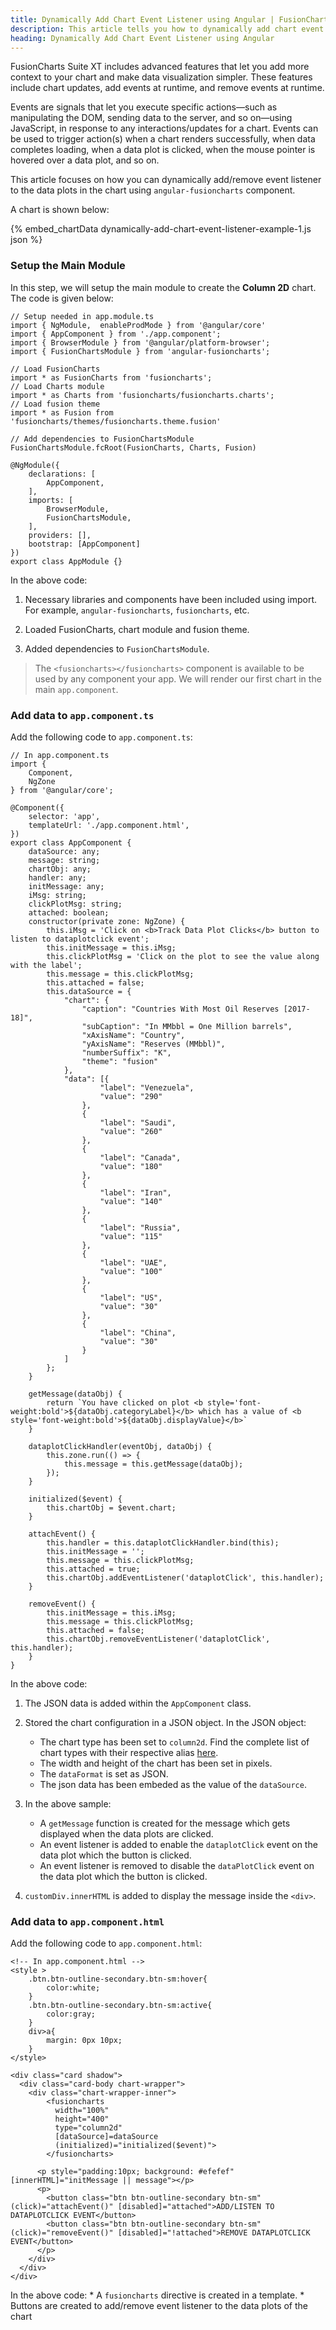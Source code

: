 ```yaml
---
title: Dynamically Add Chart Event Listener using Angular | FusionCharts
description: This article tells you how to dynamically add chart event listener to your chart using angular.
heading: Dynamically Add Chart Event Listener using Angular
---
```


FusionCharts Suite XT includes advanced features that let you add more context to your chart and make data visualization simpler. These features include chart updates, add events at runtime, and remove events at runtime.

Events are signals that let you execute specific actions—such as manipulating the DOM, sending data to the server, and so on—using JavaScript, in response to any interactions/updates for a chart. Events can be used to trigger action(s) when a chart renders successfully, when data completes loading, when a data plot is clicked, when the mouse pointer is hovered over a data plot, and so on.

This article focuses on how you can dynamically add/remove event listener to the data plots in the chart using `angular-fusioncharts` component.

A chart is shown below:

{% embed_chartData dynamically-add-chart-event-listener-example-1.js json %}

### Setup the Main Module

In this step, we will setup the main module to create the **Column 2D** chart. The code is given below:

```
// Setup needed in app.module.ts
import { NgModule,  enableProdMode } from '@angular/core'
import { AppComponent } from './app.component';
import { BrowserModule } from '@angular/platform-browser';
import { FusionChartsModule } from 'angular-fusioncharts';

// Load FusionCharts
import * as FusionCharts from 'fusioncharts';
// Load Charts module
import * as Charts from 'fusioncharts/fusioncharts.charts';
// Load fusion theme
import * as Fusion from 'fusioncharts/themes/fusioncharts.theme.fusion'

// Add dependencies to FusionChartsModule
FusionChartsModule.fcRoot(FusionCharts, Charts, Fusion)

@NgModule({
    declarations: [
        AppComponent,
    ],
    imports: [
        BrowserModule,
        FusionChartsModule,
    ],
    providers: [],
    bootstrap: [AppComponent]
})
export class AppModule {}
```

In the above code:

1. Necessary libraries and components have been included using import. For example, `angular-fusioncharts`, `fusioncharts`, etc.

2. Loaded FusionCharts, chart module and fusion theme.

3. Added dependencies to `FusionChartsModule`.

> The `<fusioncharts></fusioncharts>` component is available to be used by any component your app. We will render our first chart in the main `app.component`.

### Add data to `app.component.ts`

Add the following code to `app.component.ts`:

```
// In app.component.ts
import {
    Component,
    NgZone
} from '@angular/core';

@Component({
    selector: 'app',
    templateUrl: './app.component.html',
})
export class AppComponent {
    dataSource: any;
    message: string;
    chartObj: any;
    handler: any;
    initMessage: any;
    iMsg: string;
    clickPlotMsg: string;
    attached: boolean;
    constructor(private zone: NgZone) {
        this.iMsg = 'Click on <b>Track Data Plot Clicks</b> button to listen to dataplotclick event';
        this.initMessage = this.iMsg;
        this.clickPlotMsg = 'Click on the plot to see the value along with the label';
        this.message = this.clickPlotMsg;
        this.attached = false;
        this.dataSource = {
            "chart": {
                "caption": "Countries With Most Oil Reserves [2017-18]",
                "subCaption": "In MMbbl = One Million barrels",
                "xAxisName": "Country",
                "yAxisName": "Reserves (MMbbl)",
                "numberSuffix": "K",
                "theme": "fusion"
            },
            "data": [{
                    "label": "Venezuela",
                    "value": "290"
                },
                {
                    "label": "Saudi",
                    "value": "260"
                },
                {
                    "label": "Canada",
                    "value": "180"
                },
                {
                    "label": "Iran",
                    "value": "140"
                },
                {
                    "label": "Russia",
                    "value": "115"
                },
                {
                    "label": "UAE",
                    "value": "100"
                },
                {
                    "label": "US",
                    "value": "30"
                },
                {
                    "label": "China",
                    "value": "30"
                }
            ]
        };
    }

    getMessage(dataObj) {
        return `You have clicked on plot <b style='font-weight:bold'>${dataObj.categoryLabel}</b> which has a value of <b style='font-weight:bold'>${dataObj.displayValue}</b>`
    }

    dataplotClickHandler(eventObj, dataObj) {
        this.zone.run(() => {
            this.message = this.getMessage(dataObj);
        });
    }

    initialized($event) {
        this.chartObj = $event.chart;
    }

    attachEvent() {
        this.handler = this.dataplotClickHandler.bind(this);
        this.initMessage = '';
        this.message = this.clickPlotMsg;
        this.attached = true;
        this.chartObj.addEventListener('dataplotClick', this.handler);
    }

    removeEvent() {
        this.initMessage = this.iMsg;
        this.message = this.clickPlotMsg;
        this.attached = false;
        this.chartObj.removeEventListener('dataplotClick', this.handler);
    }
}
```

In the above code:

1. The JSON data is added within the `AppComponent` class.

2. Stored the chart configuration in a JSON object. In the JSON object:
    * The chart type has been set to `column2d`. Find the complete list of chart types with their respective alias [here](https://www.fusioncharts.com/dev/chart-guide/list-of-charts).
    * The width and height of the chart has been set in pixels. 
    * The `dataFormat` is set as JSON.
    * The json data has been embeded as the value of the `dataSource`.

3. In the above sample:
	* A `getMessage` function is created for the message which gets displayed when the data plots are clicked.
	* An event listener is added to enable the `dataplotClick` event on the data plot which the button is clicked.
	* An event listener is removed to disable the `dataPlotClick` event on the data plot which the button is clicked.

4. `customDiv.innerHTML` is added to display the message inside the `<div>`.

### Add data to `app.component.html`

Add the following code to `app.component.html`:

```
<!-- In app.component.html -->
<style >
    .btn.btn-outline-secondary.btn-sm:hover{
        color:white;
    }
    .btn.btn-outline-secondary.btn-sm:active{
        color:gray;
    }
    div>a{
        margin: 0px 10px;
    }
</style>

<div class="card shadow">
  <div class="card-body chart-wrapper">
    <div class="chart-wrapper-inner">
        <fusioncharts
          width="100%" 
          height="400"
          type="column2d"
          [dataSource]=dataSource
          (initialized)="initialized($event)">
        </fusioncharts>

      <p style="padding:10px; background: #efefef" [innerHTML]="initMessage || message"></p>
      <p>
        <button class="btn btn-outline-secondary btn-sm" (click)="attachEvent()" [disabled]="attached">ADD/LISTEN TO DATAPLOTCLICK EVENT</button>
        <button class="btn btn-outline-secondary btn-sm" (click)="removeEvent()" [disabled]="!attached">REMOVE DATAPLOTCLICK EVENT</button>
      </p>
    </div>
  </div>
</div>
```

In the above code:
	* A `fusioncharts` directive is created in a template.
	* Buttons are created to add/remove event listener to the data plots of the chart